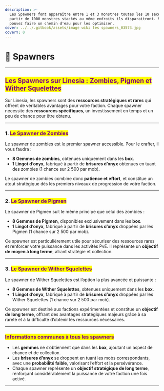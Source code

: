 ```yaml
---
description: >-
  Les Spawners font apparaître entre 1 et 3 monstres toutes les 10 secondes, a
  partir de 1000 monstres stackés au même endroits ils disparaitront. Vous
  pouvez faire un chemin d'eau pour les optimiser.
cover: ../../.gitbook/assets/image wiki les spawners_03573.jpg
coverY: 0
---
```


# 🔧 Spawners

***

## <mark style="color:purple;">Les Spawners sur Linesia : Zombies, Pigmen et Wither Squelettes</mark>

Sur Linesia, les spawners sont des **ressources stratégiques et rares** qui offrent de véritables avantages pour votre faction. Chaque spawner nécessite des **ressources spécifiques**, un investissement en temps et un peu de chance pour être obtenu.

***

### 1. <mark style="color:purple;">Le Spawner de Zombies</mark>

Le spawner de zombies est le premier spawner accessible. Pour le crafter, il vous faudra :

* **8 Gemmes de zombies**, obtenues uniquement dans les **box**.
* **1 Lingot d’onyx**, fabriqué à partir de **brisures d’onyx** obtenues en tuant des zombies (1 chance sur 2 500 par mob).

Le spawner de zombies combine donc **patience et effort**, et constitue un atout stratégique dès les premiers niveaux de progression de votre faction.

***

### 2. <mark style="color:purple;">Le Spawner de Pigmen</mark>

Le spawner de Pigmen suit le même principe que celui des zombies :

* **8 Gemmes de Pigmen**, disponibles exclusivement dans les **box**.
* **1 Lingot d’onyx**, fabriqué à partir de **brisures d’onyx** droppées par les Pigmen (1 chance sur 2 500 par mob).

Ce spawner est particulièrement utile pour sécuriser des ressources rares et renforcer votre puissance dans les activités PvE. Il représente un **objectif de moyen à long terme**, alliant stratégie et collection.

***

### 3. <mark style="color:purple;">Le Spawner de Wither Squelettes</mark>

Le spawner de Wither Squelettes est l’option la plus avancée et puissante :

* **8 Gemmes de Wither Squelettes**, obtenues uniquement dans les **box**.
* **1 Lingot d’onyx**, fabriqué à partir de **brisures d’onyx** droppées par les Wither Squelettes (1 chance sur 2 500 par mob).

Ce spawner est destiné aux factions expérimentées et constitue un **objectif de long terme**, offrant des avantages stratégiques majeurs grâce à sa rareté et à la difficulté d’obtenir les ressources nécessaires.

***

### <mark style="color:purple;">Informations communes à tous les spawners</mark>

* Les **gemmes** ne s’obtiennent que dans les **box**, ajoutant un aspect de chance et de collection.
* Les **brisures d’onyx** se droppent en tuant les mobs correspondants, avec une **probabilité faible**, valorisant l’effort et la persévérance.
* Chaque spawner représente un **objectif stratégique de long terme**, renforçant considérablement la puissance de votre faction une fois activé.

***
